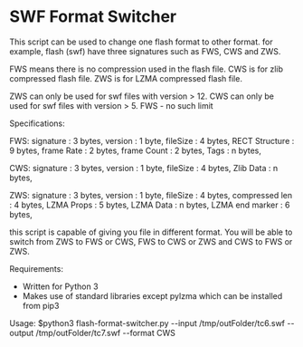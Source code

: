 # SWF Format Switcher

This script can be used to change one flash format to other format.
for example, flash (swf) have three signatures such as FWS, CWS and ZWS.

FWS means there is no compression used in the flash file.
CWS is for zlib compressed flash file.
ZWS is for LZMA compressed flash file.

ZWS can only be used for swf files with version > 12.
CWS can only be used for swf files with version > 5.
FWS - no such limit

Specifications:

FWS:
    signature       : 3 bytes,
    version         : 1 byte,
    fileSize        : 4 bytes,
    RECT Structure  : 9 bytes,
    frame Rate      : 2 bytes,
    frame Count     : 2 bytes,
    Tags            : n bytes,
    
CWS:
    signature       : 3 bytes,
    version         : 1 byte,
    fileSize        : 4 bytes,
    Zlib Data       : n bytes,
    
ZWS:
    signature       : 3 bytes,
    version         : 1 byte,
    fileSize        : 4 bytes,
    compressed len  : 4 bytes,
    LZMA Props      : 5 bytes,
    LZMA Data       : n bytes,
    LZMA end marker : 6 bytes,
    
this script is capable of giving you file in different format.
You will be able to switch from ZWS to FWS or CWS, FWS to CWS or ZWS and CWS to FWS or ZWS.

Requirements:
- Written for Python 3
- Makes use of standard libraries except pylzma which can be installed from pip3

Usage:
$python3 flash-format-switcher.py --input /tmp/outFolder/tc6.swf --output /tmp/outFolder/tc7.swf --format CWS
